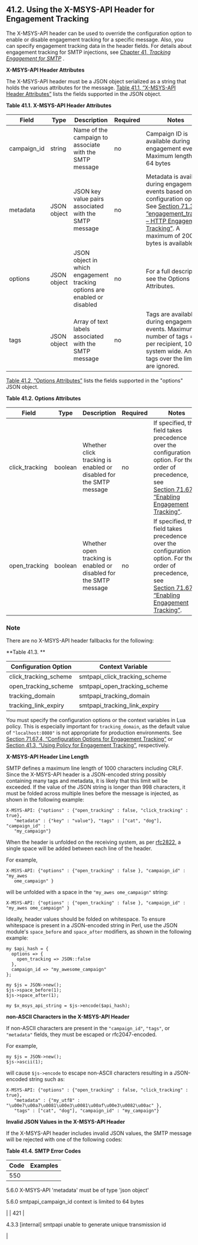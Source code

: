 ## 41.2. Using the X-MSYS-API Header for Engagement Tracking

The X-MSYS-API header can be used to override the configuration option to enable or disable engagement tracking for a specific message. Also, you can specify engagement tracking data in the header fields. For details about engagement tracking for SMTP injections, see [Chapter 41, *Tracking Engagement for SMTP*](engagement_tracking_smtp.php "Chapter 41. Tracking Engagement for SMTP") .

**X-MSYS-API Header Attributes** 

The X-MSYS-API header must be a JSON object serialized as a string that holds the various attributes for the message. [Table 41.1, “X-MSYS-API Header Attributes”](x-msys-api_header.php#x-msys-api-header-table "Table 41.1. X-MSYS-API Header Attributes") lists the fields supported in the JSON object.

<a name="x-msys-api-header-table"></a>

**Table 41.1. X-MSYS-API Header Attributes**

| Field | Type | Description | Required | Notes |
| --- | --- | --- | --- | --- |
| campaign_id | string | Name of the campaign to associate with the SMTP message | no | Campaign ID is available during engagement events. Maximum length - 64 bytes |
| metadata | JSON object | JSON key value pairs associated with the SMTP message | no | Metadata is available during engagement events based on a configuration option. See [Section 71.32, “engagement_tracker – HTTP Engagement Tracking”](modules.engage_tracker.php "71.32. engagement_tracker – HTTP Engagement Tracking"). A maximum of 200 bytes is available. |
| options | JSON object | JSON object in which engagement tracking options are enabled or disabled | no | For a full description, see the Options Attributes. |
| tags | JSON object | Array of text labels associated with the SMTP message | no | Tags are available during engagement events. Maximum number of tags = 10 per recipient, 100 system wide. Any tags over the limits are ignored. |

[Table 41.2, “Options Attributes”](x-msys-api_header.php#x-msys-api-options-table "Table 41.2. Options Attributes") lists the fields supported in the "options" JSON object.

<a name="x-msys-api-options-table"></a>

**Table 41.2. Options Attributes**

| Field | Type | Description | Required | Notes |
| --- | --- | --- | --- | --- |
| click_tracking | boolean | Whether click tracking is enabled or disabled for the SMTP message | no | If specified, this field takes precedence over the configuration option. For the order of precedence, see [Section 71.67.3, “Enabling Engagement Tracking”](modules.smtpapi.php#modules.smtpapi.enable "71.67.3. Enabling Engagement Tracking"). |
| open_tracking | boolean | Whether open tracking is enabled or disabled for the SMTP message | no | If specified, this field takes precedence over the configuration option. For the order of precedence, see [Section 71.67.3, “Enabling Engagement Tracking”](modules.smtpapi.php#modules.smtpapi.enable "71.67.3. Enabling Engagement Tracking"). |

### Note

There are no X-MSYS-API header fallbacks for the following:

<a name="no_fallbacks"></a>

**Table 41.3. **

| Configuration Option | Context Variable |
| --- | --- |
| click_tracking_scheme | smtpapi_click_tracking_scheme |
| open_tracking_scheme | smtpapi_open_tracking_scheme |
| tracking_domain | smtpapi_tracking_domain |
| tracking_link_expiry | smtpapi_tracking_link_expiry |

You must specify the configuration options or the context variables in Lua policy. This is especially important for `tracking_domain`, as the default value of `"localhost:8080"` is not appropriate for production environments. See [Section 71.67.4, “Configuration Options for Engagement Tracking”](modules.smtpapi.php#modules.smtpapi.config.options "71.67.4. Configuration Options for Engagement Tracking") or [Section 41.3, “Using Policy for Engagement Tracking”](engagement_tracking_smtp.policy.php "41.3. Using Policy for Engagement Tracking"), respectively.

**X-MSYS-API Header Line Length** 

SMTP defines a maximum line length of 1000 characters including CRLF. Since the X-MSYS-API header is a JSON-encoded string possibly containing many tags and metadata, it is likely that this limit will be exceeded. If the value of the JSON string is longer than 998 characters, it must be folded across multiple lines before the message is injected, as shown in the following example:

```
X-MSYS-API: {"options" : {"open_tracking" : false, "click_tracking" : true},
   "metadata" : {"key" : "value"}, "tags" : ["cat", "dog"], "campaign_id" :
   "my_campaign"}
```

When the header is unfolded on the receiving system, as per [rfc2822](https://www.ietf.org/rfc/rfc2822.txt), a single space will be added between each line of the header.

For example,

```
X-MSYS-API: {"options" : {"open_tracking" : false }, "campaign_id" : "my_awes
   ome_campaign" }
```

will be unfolded with a space in the `"my_awes ome_campaign"` string:

`X-MSYS-API: {"options" : {"open_tracking" : false }, "campaign_id" : "my_awes ome_campaign" }`

Ideally, header values should be folded on whitespace. To ensure whitespace is present in a JSON-encoded string in Perl, use the JSON module's `space_before` and `space_after` modifiers, as shown in the following example:

```
my $api_hash = {
  options => {
    open_tracking => JSON::false
  },
  campaign_id => "my_awesome_campaign"
};

my $js = JSON->new();
$js->space_before(1);
$js->space_after(1);

my $x_msys_api_string = $js->encode($api_hash);
```

**non-ASCII Characters in the X-MSYS-API Header** 

If non-ASCII characters are present in the `"campaign_id"`, `"tags"`, or `"metadata"` fields, they must be escaped or rfc2047-encoded.

For example,

```
my $js = JSON->new();
$js->ascii(1);
```

will cause `$js->encode` to escape non-ASCII characters resulting in a JSON-encoded string such as:

```
X-MSYS-API: {"options" : {"open_tracking" : false, "click_tracking" : true},
   "metadata" : {"my_utf8" : "\u00e7\u00a7\u0081\u00e3\u0081\u00af\u00e3\u0082\u00ac" },
   "tags" : ["cat", "dog"], "campaign_id" : "my_campaign"}
```

**Invalid JSON Values in the X-MSYS-API Header** 

If the X-MSYS-API header includes invalid JSON values, the SMTP message will be rejected with one of the following codes:

<a name="x-msys-api-error-table"></a>

**Table 41.4. SMTP Error Codes**

| Code | Examples |
| --- | --- |
| 550 | 

5.6.0 X-MSYS-API 'metadata' must be of type 'json object'

5.6.0 smtpapi_campaign_id context is limited to 64 bytes

 |
| 421 | 

4.3.3 [internal] smtpapi unable to generate unique transmission id

 |
